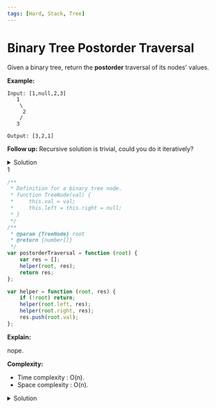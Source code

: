 ```yaml
---
tags: [Hard, Stack, Tree]
---
```


# Binary Tree Postorder Traversal

Given a binary tree, return the **postorder** traversal of its nodes' values.

**Example:**

```
Input: [1,null,2,3]
   1
    \
     2
    /
   3

Output: [3,2,1]
```

**Follow up:** Recursive solution is trivial, could you do it iteratively?

<details>
<summary>Solution</summary>

</details> 1

```javascript
/**
 * Definition for a binary tree node.
 * function TreeNode(val) {
 *     this.val = val;
 *     this.left = this.right = null;
 * }
 */
/**
 * @param {TreeNode} root
 * @return {number[]}
 */
var postorderTraversal = function (root) {
	var res = [];
	helper(root, res);
	return res;
};

var helper = function (root, res) {
	if (!root) return;
	helper(root.left, res);
	helper(root.right, res);
	res.push(root.val);
};
```

**Explain:**

nope.

**Complexity:**

-   Time complexity : O(n).
-   Space complexity : O(n).

<details>
<summary>Solution</summary>

```javascript
/**
 * Definition for a binary tree node.
 * function TreeNode(val) {
 *     this.val = val;
 *     this.left = this.right = null;
 * }
 */
/**
 * @param {TreeNode} root
 * @return {number[]}
 */
var postorderTraversal = function (root) {
	if (!root) return [];
	var res = [];
	var stack = [];
	var node = root;
	while (node || stack.length) {
		if (node) {
			stack.push(node);
			res.unshift(node.val);
			node = node.right;
		} else {
			node = stack.pop();
			node = node.left;
		}
	}
	return res;
};
```

**Complexity:**

-   Time complexity : O(n).
-   Space complexity : O(n).

</details>
